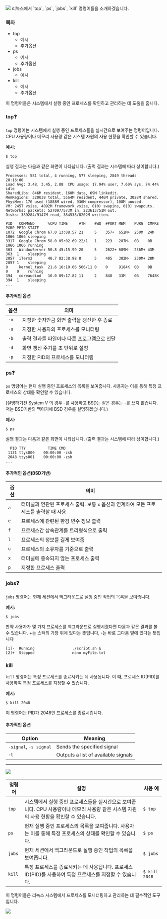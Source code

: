 <div alighn=center>

<img src="https://capsule-render.vercel.app/api?type=waving&color=BDBDC8&height=200&section=header&text=OpenSW_homework&fontSize=80" />
리눅스에서 `top`, `ps`, `jobs`, `kill` 명령어들을 소개하겠습니다. 

### 목차
- top
  - 예시
  - 추가옵션
- ps
  - 예시
  - 추가옵션
- jobs
  - 예시
- kill
  - 예시
  - 추가옵션

이 명령어들은 시스템에서 실행 중인 프로세스를 확인하고 관리하는 데 도움을 줍니다. 

### top❓

`top` 명령어는 시스템에서 실행 중인 프로세스들을 실시간으로 보여주는 명령어입니다. 
CPU 사용량이나 메모리 사용량 같은 시스템 자원의 사용 현황을 확인할 수 있습니다.

**예시:**

```
$ top
```

실행 결과는 다음과 같은 화면이 나타납니다. 
(출력 결과는 시스템에 따라 상이합니다.)

```
Processes: 581 total, 4 running, 577 sleeping, 2849 threads                         20:16:00
Load Avg: 3.48, 3.45, 2.88  CPU usage: 17.94% user, 7.60% sys, 74.44% idle
SharedLibs: 846M resident, 160M data, 69M linkedit.
MemRegions: 320038 total, 5564M resident, 446M private, 3028M shared.
PhysMem: 17G used (1888M wired, 936M compressor), 108M unused.
VM: 245T vsize, 4892M framework vsize, 0(0) swapins, 0(0) swapouts.
Networks: packets: 527097/573M in, 223613/51M out.
Disks: 389284/9147M read, 384538/8202M written.

PID   COMMAND      %CPU TIME     #TH    #WQ  #PORT MEM    PURG  CMPRS  PGRP PPID STATE
1072  Google Chrom 67.0 13:08.57 21     5    357+  652M+  250M  24M    1066 1066 sleeping
3317  Google Chrom 58.0 05:02.69 22/1   1    223   287M-  0B    0B     1066 1066 running
363   WindowServer 50.8 45:15.99 20     5    2622+ 689M-  236M+ 43M    363  1    sleeping
2057  iTerm2       40.7 02:38.98 8      5    405   302M-  230M+ 28M    2057 1    sleeping
0     kernel_task  21.6 16:10.66 566/11 0    0     9184K  0B    0B     0    0    running
394   coreaudiod   10.0 09:17.82 11     2    848   33M    0B    7648K  394  1    sleeping
...
```

#### 추가적인 옵션
| 옵션 | 의미 |
|------|------|
| `-n` | 지정한 숫자만큼 화면 출력을 갱신한 후 종료 |
| `-u` | 지정한 사용자의 프로세스를 모니터링 |
| `-b` | 출력 결과를 파일이나 다른 프로그램으로 전달 |
| `-d` | 화면 갱신 주기를 초 단위로 설정 |
| `-p` | 지정한 PID의 프로세스를 모니터링 | 


### ps❓

`ps` 명령어는 현재 실행 중인 프로세스의 목록을 보여줍니다. 
사용자는 이를 통해 특정 프로세스의 상태를 확인할 수 있습니다.

(설명하기전 System V 의 경우 -를 사용하고 BSD는 같은 경우는 -를 쓰지 않습니다.
저는 BSD기반의 맥이기에 BSD 경우를 설명하겠습니다.)

**예시:**

```
$ ps
```
실행 결과는 다음과 같은 화면이 나타납니다. 
(출력 결과는 시스템에 따라 상이합니다.)

```
  PID TTY          TIME CMD
 1131 ttys000    00:00:00 -zsh
 2048 ttys001    00:00:00 -zsh
...
```
#### 추가적인 옵션(BSD기반)
| 옵션 | 의미 |
|------|------|
| `a`  | 터미널과 연관된 프로세스 출력. 보통 `x` 옵션과 연계하여 모든 프로세스를 출력할 때 사용 |
| `e`  | 프로세스에 관련된 환경 변수 정보 출력 |
| `f`  | 프로세스간 상속관계를 트리형식으로 출력 |
| `l`  | 프로세스의 정보를 길게 보여줌 |
| `u`  | 프로세스의 소유자를 기준으로 출력 |
| `x`  | 터미널에 종속되지 않는 프로세스 출력 |
| `p`  | 지정한 프로세스 출력 |


### jobs❓

`jobs` 명령어는 현재 세션에서 백그라운드로 실행 중인 작업의 목록을 보여줍니다.

**예시:**

```
$ jobs
```

만약 사용자가 몇 가지 프로세스를 백그라운드로 실행시켰다면 다음과 같은 결과를 볼 수 있습니다.
+는 스택의 가장 위에 있다는 뜻입니다,
-는 바로 그다음 밑에 있다는 뜻입니다
```
[1]-  Running                 ./script.sh &
[2]+  Stopped                 nano myFile.txt
```


### kill

`kill` 명령어는 특정 프로세스를 종료시키는 데 사용됩니다. 
이 때, 프로세스 ID(PID)를 사용하여 특정 프로세스를 지정할 수 있습니다.

**예시:**

```
$ kill 2048
```

이 명령어는 PID가 2048인 프로세스를 종료시킵니다.

#### 추가적인 옵션
| Option        | Meaning |
|---------------|---------|
| `-signal`, `-s signal` | Sends the specified signal |
| `-l`          | Outputs a list of available signals | 


---

<img src="https://img.shields.io/badge/리눅스 명령어 간단 요약-FCC624?style=flat&logo=Linux&logoColor=white"/>

| 명령어 | 설명 | 사용 예 |
|--------|------|---------|
| `top`  | 시스템에서 실행 중인 프로세스들을 실시간으로 보여줍니다. CPU 사용량이나 메모리 사용량 같은 시스템 자원의 사용 현황을 확인할 수 있습니다. | `$ top` |
| `ps`   | 현재 실행 중인 프로세스의 목록을 보여줍니다. 사용자는 이를 통해 특정 프로세스의 상태를 확인할 수 있습니다. | `$ ps` |
| `jobs` | 현재 세션에서 백그라운드로 실행 중인 작업의 목록을 보여줍니다. | `$ jobs` |
| `kill` | 특정 프로세스를 종료시키는 데 사용됩니다. 프로세스 ID(PID)를 사용하여 특정 프로세스를 지정할 수 있습니다. | `$ kill 2048` |



이 명령어들은 리눅스 시스템에서 프로세스를 모니터링하고 관리하는 데 필수적인 도구입니다. 

<img src="https://capsule-render.vercel.app/api?type=waving&color=BDBDC8&height=200&section=footer" />

</div>


